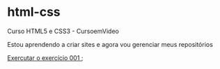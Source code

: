 # html-css
 Curso HTML5 e CSS3 - CursoemVideo

 Estou aprendendo a criar sites e agora vou gerenciar meus repositórios

 <a href ="https://emanuelgmachado.github.io/html-css/exerc%C3%ADcios/ex001/index.html">Exercutar o exercício 001 </a>;